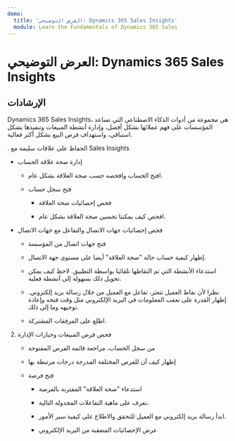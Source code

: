 ```yaml
---
demo:
  title: 'العرض التوضيحي: Dynamics 365 Sales Insights'
  module: Learn the Fundamentals of Dynamics 365 Sales
---
```


# العرض التوضيحي: Dynamics 365 Sales Insights

## الإرشادات

Dynamics 365 Sales Insights، هي مجموعة من أدوات الذكاء الاصطناعي التي تساعد المؤسسات على فهم عملائها بشكل أفضل، وإدارة أنشطة المبيعات وتنفيذها بشكل استباقي، واستهداف فرص البيع بشكل أكثر فعالية. 

. الحفاظ على علاقات سليمة مع Sales Insights

- إدارة صحة علاقة الحساب

    - افتح الحساب وافحصه حسب صحة العلاقة بشكل عام.

    - فتح سجل حساب

        - فحص إحصائيات صحة العلاقة

        - افحص كيف يمكننا تحسين صحة العلاقة بشكل عام. 

- فحص إحصائيات جهات الاتصال والتفاعل مع جهات الاتصال

    - فتح جهات اتصال من المؤسسة

    - إظهار كيفية حساب حالة "صحة العلاقة" أيضا على مستوى جهة الاتصال.

    - استدعاء الأنشطة التي تم التقاطها تلقائيا بواسطة التطبيق. لاحظ كيف يمكن تحويل ذلك بسهولة إلى أنشطة فعلية. 

    - نظرا لأن نقاط العميل تتعثر، تفاعل مع العميل من خلال رسالة بريد إلكتروني. إظهار القدرة على تعقب المعلومات في البريد الإلكتروني مثل وقت فتحه وإعادة توجيهه وما إلى ذلك. 

    - اطلع على المرفقات المشتركة. 

 

2. فحص فرص المبيعات وخيارات الإدارة

    - من سجل الحساب، مراجعة قائمة الفرص المفتوحة

    - إظهار كيف أن للفرص المختلفة المدرجة درجات مرتبطة بها

    - فتح فرصة

        - استدعاء "صحة العلاقة" المقترنة بالفرصة

        - تعرف على ماهية التفاعلات المجدولة التالية، 

        - ابدأ رسالة بريد إلكتروني مع العميل للتحقق والاطلاع على كيفية سير الأمور. 

        - عرض الإحصائيات المتعقبة من البريد الإلكتروني 

